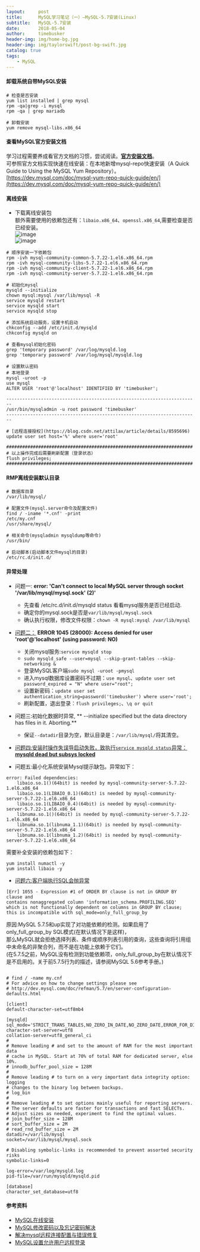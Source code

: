 ```yaml
---
layout:     post
title:      MySQL学习笔记（一）—MySQL-5.7安装(Linux)
subtitle:   MySQL-5.7安装
date:       2018-05-04
author:     timebusker
header-img: img/home-bg.jpg
header-img: img/taylorswift/post-bg-swift.jpg
catalog: true
tags:
    - MySQL
---
```


#### 卸载系统自带MySQL安装  

```
# 检查是否安装
yum list installed | grep mysql 
rpm -qa|grep -i mysql
rpm -qa | grep mariadb  

# 卸载安装 
yum remove mysql-libs.x86_64
```

#### 查看MySQL官方安装文档
学习过程需要养成看官方文档的习惯，尝试阅读。[**官方安装文档**](https://dev.mysql.com/doc/mysql-yum-repo-quick-guide/en/#repo-qg-yum-install-components)。    
可参照官方文档实现快速在线安装：在本地新增mysql-repo快速安装（A Quick Guide to Using the MySQL Yum Repository）。   
[https://dev.mysql.com/doc/mysql-yum-repo-quick-guide/en/](https://dev.mysql.com/doc/mysql-yum-repo-quick-guide/en/)

#### 离线安装  
- 下载离线安装包   
额外需要使用的依赖包还有：`libaio.x86_64`、`openssl.x86_64`,需要检查是否已经安装。    
![image](https://raw.githubusercontent.com/timebusker/timebusker.github.io/master/img/mysql/1/1.png?raw=true)   
![image](https://raw.githubusercontent.com/timebusker/timebusker.github.io/master/img/mysql/1/2.png?raw=true)  

```
# 顺序安装一下依赖包    
rpm -ivh mysql-community-common-5.7.22-1.el6.x86_64.rpm   
rpm -ivh mysql-community-libs-5.7.22-1.el6.x86_64.rpm   
rpm -ivh mysql-community-client-5.7.22-1.el6.x86_64.rpm   
rpm -ivh mysql-community-server-5.7.22-1.el6.x86_64.rpm

# 初始化mysql    
mysqld --initialize 
chown mysql:mysql /var/lib/mysql -R
service mysqld restart
service mysqld start
service mysqld stop

# 添加系统启动服务，设置卡机启动    
chkconfig --add /etc/init.d/mysqld
chkconfig mysqld on 

# 查看mysql初始化密码  
grep 'temporary password' /var/log/mysqld.log   
grep 'temporary password' /var/log/mysql/mysqld.log  

# 设置默认密码  
# 本地登录
mysql -uroot -p
use mysql  
ALTER USER 'root'@'localhost' IDENTIFIED BY 'timebusker';

------------------------------------------------------------------------
/usr/bin/mysqladmin -u root password 'timebusker'
------------------------------------------------------------------------

# [远程连接授权](https://blog.csdn.net/attilax/article/details/8595696)    
update user set host='%' where user='root'  

######################################################################
# 以上操作完成后需要刷新配置（登录状态）
flush privileges;
######################################################################
```  
#### RMP离线安装默认目录

```
# 数据库目录
/var/lib/mysql/

# 配置文件(mysql.server命令及配置文件)
find / -iname '*.cnf' -print
/etc/my.cnf
/usr/share/mysql/

# 相关命令(mysqladmin mysqldump等命令)
/usr/bin/

# 启动脚本(启动脚本文件mysql的目录)
/etc/rc.d/init.d/
``` 


#### 异常处理   
- 问题一: **error: 'Can't connect to local MySQL server through socket '/var/lib/mysql/mysql.sock' (2)'**    
  + 先查看 /etc/rc.d/init.d/mysqld status 看看mysql服务是否已经启动.
  + 确定你的mysql.sock是否是`var/lib/mysql/mysql.sock`  
  + 确认执行权限，修改文件权限：`chown -R mysql:mysql /var/lib/mysql`    

- [问题二：](https://blog.csdn.net/fghsfeyhdf/article/details/78799270) **ERROR 1045 (28000): Access denied for user 'root'@'localhost' (using password: NO)**        
  + 关闭mysql服务:`service mysqld stop ` 
  + `sudo mysqld_safe --user=mysql --skip-grant-tables --skip-networking &`  
  + 登录MySQL客户端`sudo mysql -uroot -pmysql `
  + 进入mysql数据库设置密码不过期：`use mysql`、`update user set password_expired = "N" where user="root"; `  
  + 设置新密码：`update user set authentication_string=password('timebusker') where user='root';` 
  + 刷新配置，退出登录：`flush privileges;`、`\q or quit `      

- 问题三:初始化数据时异常, ** --initialize specified but the data directory has files in it. Aborting.**   
  + 保证`--datadir`目录为空，默认目录是：`/var/lib/mysql/`将其清空。

- [问题四:安装时操作失误导启动失败，致执行`service mysqld status`异常：**mysqld dead but subsys locked**](https://blog.csdn.net/mochong/article/details/67636467)    

- 问题五:最小化系统安装Mysql提示缺包。异常如下：   

```  
error: Failed dependencies:
	libaio.so.1()(64bit) is needed by mysql-community-server-5.7.22-1.el6.x86_64
	libaio.so.1(LIBAIO_0.1)(64bit) is needed by mysql-community-server-5.7.22-1.el6.x86_64
	libaio.so.1(LIBAIO_0.4)(64bit) is needed by mysql-community-server-5.7.22-1.el6.x86_64
	libnuma.so.1()(64bit) is needed by mysql-community-server-5.7.22-1.el6.x86_64
	libnuma.so.1(libnuma_1.1)(64bit) is needed by mysql-community-server-5.7.22-1.el6.x86_64
	libnuma.so.1(libnuma_1.2)(64bit) is needed by mysql-community-server-5.7.22-1.el6.x86_64
```   

需要补全安装的依赖包如下：     
  
```
yum install numactl -y   
yum install libaio -y  
```    

- [问题六:客户端执行SQL会抛异常](https://blog.csdn.net/fansili/article/details/78664267)     

```
[Err] 1055 - Expression #1 of ORDER BY clause is not in GROUP BY clause and 
contains nonaggregated column 'information_schema.PROFILING.SEQ' 
which is not functionally dependent on columns in GROUP BY clause; 
this is incompatible with sql_mode=only_full_group_by   
```  

原因:MySQL 5.7.5和up实现了对功能依赖的检测。如果启用了only_full_group_by SQL模式(在默认情况下是这样)，   
那么MySQL就会拒绝选择列表、条件或顺序列表引用的查询，这些查询将引用组中未命名的非聚合列，而不是在功能上依赖于它们。   
(在5.7.5之前，MySQL没有检测到功能依赖项，only_full_group_by在默认情况下是不启用的。关于前5.7.5行为的描述，请参阅MySQL 5.6参考手册。)         
   
```     

# find / -name my.cnf
# For advice on how to change settings please see
# http://dev.mysql.com/doc/refman/5.7/en/server-configuration-defaults.html

[client]
default-character-set=utf8mb4

[mysqld]
sql_mode='STRICT_TRANS_TABLES,NO_ZERO_IN_DATE,NO_ZERO_DATE,ERROR_FOR_DIVISION_BY_ZERO,NO_AUTO_CREATE_USER,NO_ENGINE_SUBSTITUTION'
character-set-server=utf8
collation-server=utf8_general_ci
#
# Remove leading # and set to the amount of RAM for the most important data
# cache in MySQL. Start at 70% of total RAM for dedicated server, else 10%.
# innodb_buffer_pool_size = 128M
#
# Remove leading # to turn on a very important data integrity option: logging
# changes to the binary log between backups.
# log_bin
#
# Remove leading # to set options mainly useful for reporting servers.
# The server defaults are faster for transactions and fast SELECTs.
# Adjust sizes as needed, experiment to find the optimal values.
# join_buffer_size = 128M
# sort_buffer_size = 2M
# read_rnd_buffer_size = 2M
datadir=/var/lib/mysql
socket=/var/lib/mysql/mysql.sock

# Disabling symbolic-links is recommended to prevent assorted security risks
symbolic-links=0

log-error=/var/log/mysqld.log
pid-file=/var/run/mysqld/mysqld.pid

[database]
character_set_database=utf8   

```    

#### 参考资料
- [MySQL在线安装](https://www.cnblogs.com/silentdoer/articles/7258232.html)
- [MySQL修改密码以及忘记密码解决](https://blog.csdn.net/Oscer2016/article/details/76450711)
- [解决mysql远程连接配置与错误修复](https://www.jianshu.com/p/192688974302)
- [MySQL设置允许用户远程登录](https://blog.csdn.net/gebitan505/article/details/51726667)